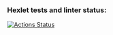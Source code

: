 ### Hexlet tests and linter status:
[![Actions Status](https://github.com/Marre-86/php-project-9/workflows/hexlet-check/badge.svg)](https://github.com/Marre-86/php-project-9/actions)